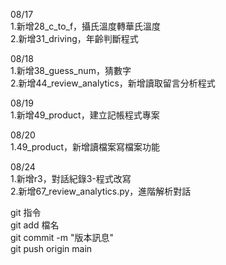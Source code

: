 08/17  
1.新增28_c_to_f，攝氏溫度轉華氏溫度  
2.新增31_driving，年齡判斷程式 

08/18  
1.新增38_guess_num，猜數字  
2.新增44_review_analytics，新增讀取留言分析程式  

08/19  
1.新增49_product，建立記帳程式專案  

08/20  
1.49_product，新增讀檔案寫檔案功能  

08/24  
1.新增r3，對話紀錄3-程式改寫  
2.新增67_review_analytics.py，進階解析對話  

git 指令  
git add 檔名  
git commit -m "版本訊息"  
git push origin main  

